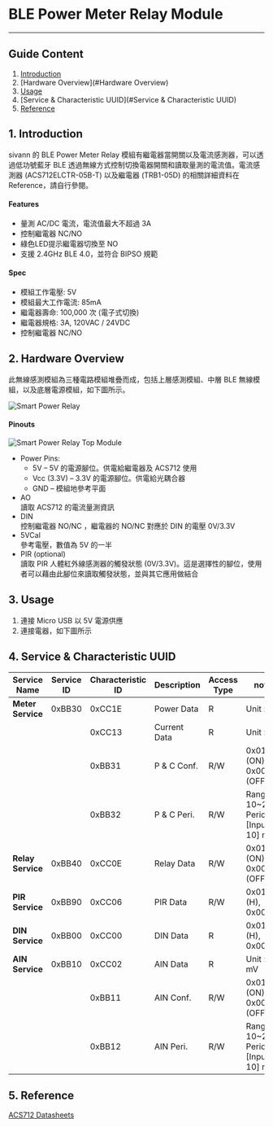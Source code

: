 # BLE Power Meter Relay Module  
---  

## Guide Content  

1. [Introduction](#Introduction)  
2. [Hardware Overview](#Hardware Overview)  
3. [Usage](#Usage)  
4. [Service & Characteristic UUID](#Service & Characteristic UUID)  
5. [Reference](#Reference)  


<a name="Introduction"></a>
## 1. Introduction  

sivann 的 BLE Power Meter Relay 模組有繼電器當開關以及電流感測器，可以透過低功號藍牙 BLE 透過無線方式控制切換電器開關和讀取量測的電流值。電流感測器 (ACS712ELCTR-05B-T) 以及繼電器 (TRB1-05D) 的相關詳細資料在 Reference，請自行參閱。  

#### Features  
 * 量測 AC/DC 電流，電流值最大不超過 3A  
 * 控制繼電器 NC/NO  
 * 綠色LED提示繼電器切換至 NO  
 * 支援 2.4GHz BLE 4.0，並符合 BIPSO 規範  

#### Spec  
 * 模組工作電壓: 5V  
 * 模組最大工作電流: 85mA  
 * 繼電器壽命: 100,000 次 (電子式切換)  
 * 繼電器規格: 3A, 120VAC / 24VDC  
 * 控制繼電器 NC/NO  


<a name="Hardware Overview"></a>
## 2. Hardware Overview  

此無線感測模組為三種電路模組堆疊而成，包括上層感測模組、中層 BLE 無線模組，以及底層電源模組，如下圖所示。  

![Smart Power Relay](http://i.imgur.com/P35N7FNl.png "Smart Power Relay")  

#### Pinouts  

![Smart Power Relay Top Module](http://i.imgur.com/GWADze7m.png "Smart Power Relay Top Module")  

* Power Pins:  
  * 5V – 5V 的電源腳位。供電給繼電器及 ACS712 使用  
  * Vcc (3.3V) – 3.3V 的電源腳位。供電給光耦合器  
  * GND – 模組地參考平面   
* AO  
  讀取 ACS712 的電流量測資訊  
* DIN  
  控制繼電器 NO/NC ，繼電器的 NO/NC 對應於 DIN 的電壓 0V/3.3V  
* 5VCal  
  參考電壓，數值為 5V 的一半  
* PIR (optional)  
  讀取 PIR 人體紅外線感測器的觸發狀態 (0V/3.3V)。這是選擇性的腳位，使用者可以藉由此腳位來讀取觸發狀態，並與其它應用做結合  


<a name="Usage"></a>
## 3. Usage  

1. 連接 Micro USB 以 5V 電源供應  
2. 連接電器，如下圖所示  


<a name="Service & Characteristic UUID"></a>
## 4. Service & Characteristic UUID  

|  Service Name        |  Service ID  |  Characteristic ID  |  Description   |  Access Type  |  note                                    |  
|----------------------|--------------|---------------------|----------------|---------------|------------------------------------------|  
|  **Meter Service**   |   0xBB30     |  0xCC1E             |  Power Data    |  R            |  Unit : W                                |  
|                      |              |  0xCC13             |  Current Data  |  R            |  Unit : A                                |  
|                      |              |  0xBB31             |  P & C Conf.   |  R/W          |  0x01 (ON), 0x00 (OFF)                   |  
|                      |              |  0xBB32             |  P & C Peri.   |  R/W          |  Range 10~255, Period = [Input * 10] ms  |  
|  **Relay Service**   |   0xBB40     |  0xCC0E             |  Relay Data    |  R/W          |  0x01 (ON), 0x00 (OFF)                   |  
|  **PIR Service**     |   0xBB90     |  0xCC06             |  PIR Data      |  R/W          |  0x01 (H), 0x00 (L)                      |  
|  **DIN Service**     |   0xBB00     |  0xCC00             |  DIN Data      |  R            |  0x01 (H), 0x00 (L)                      |  
|  **AIN Service**     |   0xBB10     |  0xCC02             |  AIN Data      |  R            |  Unit : mV                               |  
|                      |              |  0xBB11             |  AIN Conf.     |  R/W          |  0x01 (ON), 0x00 (OFF)                   |  
|                      |              |  0xBB12             |  AIN Peri.     |  R/W          |  Range 10~255, Period = [Input * 10] ms  |  



<a name="Reference"></a>
## 5. Reference  

[ACS712 Datasheets](http://pdf1.alldatasheet.com/datasheet-pdf/view/168326/ALLEGRO/ACS712.html "ACS712")  

